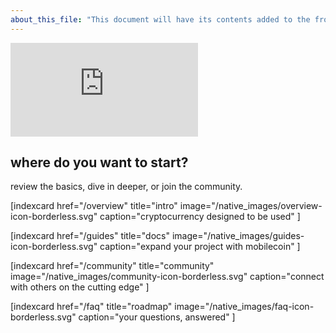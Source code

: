 ```yaml
---
about_this_file: "This document will have its contents added to the front page beneath the hero section and above the footer. Note that when mixing md and html, you must include line breaks so the interpreter knows to switch rules, and be aware than too much leading space might be read as a <code> block"
---
```

<div className="section video-embed relative w-4/5 max-w-[800px] m-auto">
<div className="pb-[56.25%] relative overflow-hidden rounded-lg">
<iframe src="https://www.youtube.com/embed/DAyojx67Stg" title="YouTube video player" 
  frameborder="0" allow="accelerometer; autoplay; clipboard-write; encrypted-media; gyroscope; picture-in-picture" allowfullscreen 
className="w-full h-full absolute inset-0"></iframe>
</div>
</div>

<div className="section index-cards">
<div className="width">
<h2>where do you want to start?</h2>
<p>review the basics, dive in deeper, or join the community.</p>
<div className="grid grid-cols-1 md:grid-cols-2 xl:grid-cols-4">

[indexcard href="/overview" title="intro" image="/native_images/overview-icon-borderless.svg" 
    caption="cryptocurrency designed to be used" ]

[indexcard href="/guides" title="docs" image="/native_images/guides-icon-borderless.svg" 
    caption="expand your project with mobilecoin" ]

[indexcard href="/community" title="community" image="/native_images/community-icon-borderless.svg"
    caption="connect with others on the cutting edge" ]

[indexcard href="/faq" title="roadmap" image="/native_images/faq-icon-borderless.svg"
    caption="your questions, answered" ]

</div>
</div>
</div>
